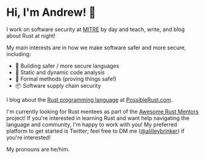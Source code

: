 # Hi, I'm Andrew! :wave:

I work on software security at [MITRE][mitre] by day and teach, write, and blog about Rust at night!

My main interests are in how we make software safer and more secure, including:

* :speech_balloon: Building safer / more secure languages
* :mag_right: Static and dynamic code analysis
* :scroll: Formal methods (proving things safe!)
* :package: Software supply chain security

I blog about the [Rust programming language][rust] at [PossibleRust.com][poss].

I'm currently looking for Rust mentees as part of the [Awesome Rust Mentors][mentor] project!
If you're interested in learning Rust and want help navigating the language and community, I'm
happy to work with you! My preferred platform to get started is Twitter; feel free to DM me
([@alilleybrinker][twitter]) if you're interested!

My pronouns are he/him.

[mitre]: https://mitre.org
[rust]: https://rust-lang.org
[poss]: https://www.possiblerust.com
[mentor]: https://rustbeginners.github.io/awesome-rust-mentors/
[twitter]: https://twitter.com/alilleybrinker

<!--
**alilleybrinker/alilleybrinker** is a ✨ _special_ ✨ repository because its `README.md` (this file) appears on your GitHub profile.

Here are some ideas to get you started:

- 🔭 I’m currently working on ...
- 🌱 I’m currently learning ...
- 👯 I’m looking to collaborate on ...
- 🤔 I’m looking for help with ...
- 💬 Ask me about ...
- 📫 How to reach me: ...
- 😄 Pronouns: ...
- ⚡ Fun fact: ...
-->
